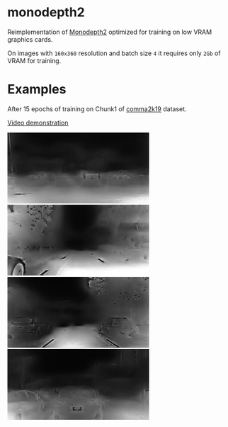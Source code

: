 # monodepth2
Reimplementation of [Monodepth2](https://github.com/nianticlabs/monodepth2) optimized for training on low VRAM graphics cards.

On images with `160x360` resolution and batch size `4` it requires only `2Gb` of VRAM for training.

# Examples
After 15 epochs of training on Chunk1 of [comma2k19](https://github.com/commaai/comma2k19) dataset.

[Video demonstration](https://youtu.be/r-pw3RmKKnM)

![](res/disp-1.jpg?raw=true)
![](res/disp-2.jpg?raw=true)
![](res/disp-3.jpg?raw=true)
![](res/disp-4.jpg?raw=true)
